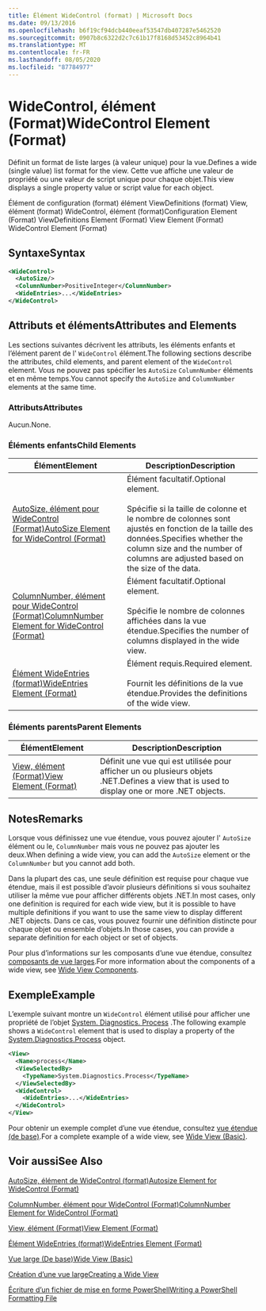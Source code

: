 ```yaml
---
title: Élément WideControl (format) | Microsoft Docs
ms.date: 09/13/2016
ms.openlocfilehash: b6f19cf94dcb440eeaf53547db407287e5462520
ms.sourcegitcommit: 0907b8c6322d2c7c61b17f8168d53452c8964b41
ms.translationtype: MT
ms.contentlocale: fr-FR
ms.lasthandoff: 08/05/2020
ms.locfileid: "87784977"
---
```

# <a name="widecontrol-element-format"></a><span data-ttu-id="1db76-102">WideControl, élément (Format)</span><span class="sxs-lookup"><span data-stu-id="1db76-102">WideControl Element (Format)</span></span>

<span data-ttu-id="1db76-103">Définit un format de liste larges (à valeur unique) pour la vue.</span><span class="sxs-lookup"><span data-stu-id="1db76-103">Defines a wide (single value) list format for the view.</span></span> <span data-ttu-id="1db76-104">Cette vue affiche une valeur de propriété ou une valeur de script unique pour chaque objet.</span><span class="sxs-lookup"><span data-stu-id="1db76-104">This view displays a single property value or script value for each object.</span></span>

<span data-ttu-id="1db76-105">Élément de configuration (format) élément ViewDefinitions (format) View, élément (format) WideControl, élément (format)</span><span class="sxs-lookup"><span data-stu-id="1db76-105">Configuration Element (Format) ViewDefinitions Element (Format) View Element (Format) WideControl Element (Format)</span></span>

## <a name="syntax"></a><span data-ttu-id="1db76-106">Syntaxe</span><span class="sxs-lookup"><span data-stu-id="1db76-106">Syntax</span></span>

```xml
<WideControl>
  <AutoSize/>
  <ColumnNumber>PositiveInteger</ColumnNumber>
  <WideEntries>...</WideEntries>
</WideControl>
```

## <a name="attributes-and-elements"></a><span data-ttu-id="1db76-107">Attributs et éléments</span><span class="sxs-lookup"><span data-stu-id="1db76-107">Attributes and Elements</span></span>

<span data-ttu-id="1db76-108">Les sections suivantes décrivent les attributs, les éléments enfants et l’élément parent de l' `WideControl` élément.</span><span class="sxs-lookup"><span data-stu-id="1db76-108">The following sections describe the attributes, child elements, and parent element of the `WideControl` element.</span></span> <span data-ttu-id="1db76-109">Vous ne pouvez pas spécifier les `AutoSize` `ColumnNumber` éléments et en même temps.</span><span class="sxs-lookup"><span data-stu-id="1db76-109">You cannot specify the `AutoSize` and `ColumnNumber` elements at the same time.</span></span>

### <a name="attributes"></a><span data-ttu-id="1db76-110">Attributs</span><span class="sxs-lookup"><span data-stu-id="1db76-110">Attributes</span></span>

<span data-ttu-id="1db76-111">Aucun.</span><span class="sxs-lookup"><span data-stu-id="1db76-111">None.</span></span>

### <a name="child-elements"></a><span data-ttu-id="1db76-112">Éléments enfants</span><span class="sxs-lookup"><span data-stu-id="1db76-112">Child Elements</span></span>

|<span data-ttu-id="1db76-113">Élément</span><span class="sxs-lookup"><span data-stu-id="1db76-113">Element</span></span>|<span data-ttu-id="1db76-114">Description</span><span class="sxs-lookup"><span data-stu-id="1db76-114">Description</span></span>|
|-------------|-----------------|
|[<span data-ttu-id="1db76-115">AutoSize, élément pour WideControl (Format)</span><span class="sxs-lookup"><span data-stu-id="1db76-115">AutoSize Element for WideControl (Format)</span></span>](./autosize-element-for-widecontrol-format.md)|<span data-ttu-id="1db76-116">Élément facultatif.</span><span class="sxs-lookup"><span data-stu-id="1db76-116">Optional element.</span></span><br /><br /> <span data-ttu-id="1db76-117">Spécifie si la taille de colonne et le nombre de colonnes sont ajustés en fonction de la taille des données.</span><span class="sxs-lookup"><span data-stu-id="1db76-117">Specifies whether the column size and the number of columns are adjusted based on the size of the data.</span></span>|
|[<span data-ttu-id="1db76-118">ColumnNumber, élément pour WideControl (Format)</span><span class="sxs-lookup"><span data-stu-id="1db76-118">ColumnNumber Element for WideControl (Format)</span></span>](./columnnumber-element-for-widecontrol-format.md)|<span data-ttu-id="1db76-119">Élément facultatif.</span><span class="sxs-lookup"><span data-stu-id="1db76-119">Optional element.</span></span><br /><br /> <span data-ttu-id="1db76-120">Spécifie le nombre de colonnes affichées dans la vue étendue.</span><span class="sxs-lookup"><span data-stu-id="1db76-120">Specifies the number of columns displayed in the wide view.</span></span>|
|[<span data-ttu-id="1db76-121">Élément WideEntries (format)</span><span class="sxs-lookup"><span data-stu-id="1db76-121">WideEntries Element (Format)</span></span>](./wideentries-element-for-widecontrol-format.md)|<span data-ttu-id="1db76-122">Élément requis.</span><span class="sxs-lookup"><span data-stu-id="1db76-122">Required element.</span></span><br /><br /> <span data-ttu-id="1db76-123">Fournit les définitions de la vue étendue.</span><span class="sxs-lookup"><span data-stu-id="1db76-123">Provides the definitions of the wide view.</span></span>|

### <a name="parent-elements"></a><span data-ttu-id="1db76-124">Éléments parents</span><span class="sxs-lookup"><span data-stu-id="1db76-124">Parent Elements</span></span>

|<span data-ttu-id="1db76-125">Élément</span><span class="sxs-lookup"><span data-stu-id="1db76-125">Element</span></span>|<span data-ttu-id="1db76-126">Description</span><span class="sxs-lookup"><span data-stu-id="1db76-126">Description</span></span>|
|-------------|-----------------|
|[<span data-ttu-id="1db76-127">View, élément (Format)</span><span class="sxs-lookup"><span data-stu-id="1db76-127">View Element (Format)</span></span>](./view-element-format.md)|<span data-ttu-id="1db76-128">Définit une vue qui est utilisée pour afficher un ou plusieurs objets .NET.</span><span class="sxs-lookup"><span data-stu-id="1db76-128">Defines a view that is used to display one or more .NET objects.</span></span>|

## <a name="remarks"></a><span data-ttu-id="1db76-129">Notes</span><span class="sxs-lookup"><span data-stu-id="1db76-129">Remarks</span></span>

<span data-ttu-id="1db76-130">Lorsque vous définissez une vue étendue, vous pouvez ajouter l' `AutoSize` élément ou le, `ColumnNumber` mais vous ne pouvez pas ajouter les deux.</span><span class="sxs-lookup"><span data-stu-id="1db76-130">When defining a wide view, you can add the `AutoSize` element or the `ColumnNumber` but you cannot add both.</span></span>

<span data-ttu-id="1db76-131">Dans la plupart des cas, une seule définition est requise pour chaque vue étendue, mais il est possible d’avoir plusieurs définitions si vous souhaitez utiliser la même vue pour afficher différents objets .NET.</span><span class="sxs-lookup"><span data-stu-id="1db76-131">In most cases, only one definition is required for each wide view, but it is possible to have multiple definitions if you want to use the same view to display different .NET objects.</span></span> <span data-ttu-id="1db76-132">Dans ce cas, vous pouvez fournir une définition distincte pour chaque objet ou ensemble d’objets.</span><span class="sxs-lookup"><span data-stu-id="1db76-132">In those cases, you can provide a separate definition for each object or set of objects.</span></span>

<span data-ttu-id="1db76-133">Pour plus d’informations sur les composants d’une vue étendue, consultez [composants de vue larges](./creating-a-wide-view.md).</span><span class="sxs-lookup"><span data-stu-id="1db76-133">For more information about the components of a wide view, see [Wide View Components](./creating-a-wide-view.md).</span></span>

## <a name="example"></a><span data-ttu-id="1db76-134">Exemple</span><span class="sxs-lookup"><span data-stu-id="1db76-134">Example</span></span>

<span data-ttu-id="1db76-135">L’exemple suivant montre un `WideControl` élément utilisé pour afficher une propriété de l’objet [System. Diagnostics. Process](/dotnet/api/System.Diagnostics.Process) .</span><span class="sxs-lookup"><span data-stu-id="1db76-135">The following example shows a `WideControl` element that is used to display a property of the [System.Diagnostics.Process](/dotnet/api/System.Diagnostics.Process) object.</span></span>

```xml
<View>
  <Name>process</Name>
  <ViewSelectedBy>
    <TypeName>System.Diagnostics.Process</TypeName>
  </ViewSelectedBy>
  <WideControl>
    <WideEntries>...</WideEntries>
  </WideControl>
</View>
```

<span data-ttu-id="1db76-136">Pour obtenir un exemple complet d’une vue étendue, consultez [vue étendue (de base)](./wide-view-basic.md).</span><span class="sxs-lookup"><span data-stu-id="1db76-136">For a complete example of a wide view, see [Wide View (Basic)](./wide-view-basic.md).</span></span>

## <a name="see-also"></a><span data-ttu-id="1db76-137">Voir aussi</span><span class="sxs-lookup"><span data-stu-id="1db76-137">See Also</span></span>

[<span data-ttu-id="1db76-138">AutoSize, élément de WideControl (format)</span><span class="sxs-lookup"><span data-stu-id="1db76-138">Autosize Element for WideControl (Format)</span></span>](./autosize-element-for-widecontrol-format.md)

[<span data-ttu-id="1db76-139">ColumnNumber, élément pour WideControl (Format)</span><span class="sxs-lookup"><span data-stu-id="1db76-139">ColumnNumber Element for WideControl (Format)</span></span>](./columnnumber-element-for-widecontrol-format.md)

[<span data-ttu-id="1db76-140">View, élément (Format)</span><span class="sxs-lookup"><span data-stu-id="1db76-140">View Element (Format)</span></span>](./view-element-format.md)

[<span data-ttu-id="1db76-141">Élément WideEntries (format)</span><span class="sxs-lookup"><span data-stu-id="1db76-141">WideEntries Element (Format)</span></span>](./wideentries-element-for-widecontrol-format.md)

[<span data-ttu-id="1db76-142">Vue large (De base)</span><span class="sxs-lookup"><span data-stu-id="1db76-142">Wide View (Basic)</span></span>](./wide-view-basic.md)

[<span data-ttu-id="1db76-143">Création d’une vue large</span><span class="sxs-lookup"><span data-stu-id="1db76-143">Creating a Wide View</span></span>](./creating-a-wide-view.md)

[<span data-ttu-id="1db76-144">Écriture d’un fichier de mise en forme PowerShell</span><span class="sxs-lookup"><span data-stu-id="1db76-144">Writing a PowerShell Formatting File</span></span>](./writing-a-powershell-formatting-file.md)
